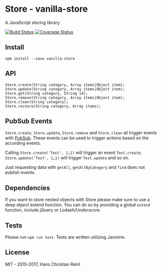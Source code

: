 # Store - vanilla-store

A JavaScript storing library

[![Build Status](https://api.travis-ci.org/drublic/Store.svg)](http://travis-ci.org/drublic/Store)
[![Coverage Status](https://coveralls.io/repos/drublic/Store/badge.svg?branch=master)](https://coveralls.io/r/drublic/Store?branch=master)

## Install

    npm install --save vanilla-store

## API

    Store.create(String category, Array items|Object item);
    Store.update(String category, Array items|Object item);
    Store.get(String category, String id);
    Store.remove(String category, Array items|Object item);
    Store.clean(String category);
    Store.restore(String category, Array items);

## PubSub Events

`Store.create`, `Store.update`, `Store.remove` and `Store.clean` all trigger
events with [PubSub](https://github.com/drublic/PubSub).
These events can be used to trigger actions based on the according events.

Calling `Store.create('Test', {…})` will trigger an event `Test.create`;
`Store.update('Test', {…})` will trigger `Test.update` and so on.

Just requesting data with `getAll`, `getAllByCategory` and `find` does not
publish events.

## Dependencies

If you want to store nested objects with Store please make sure to use a deep
object extend function. You can do so by providing a global `extend` function,
include jQuery or Lodash/Underscore.

## Tests

Please run `npm run test`. Tests are written utilizing Jasmine.

## License

MIT - 2015-2017, Hans Christian Reinl
